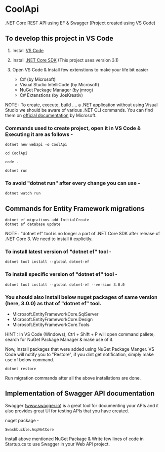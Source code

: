 # CoolApi

.NET Core REST API using EF & Swagger (Project created using VS Code)

## To develop this project in VS Code

1. Install [VS Code](https://code.visualstudio.com/download)
2. Install [.NET Core SDK](https://dotnet.microsoft.com/download) (This project uses version 3.1)
3. Open VS Code & Install few extenstions to make your life bit easier

   - C# (by Microsoft)
   - Visual Studio IntelliCode (by Microsoft)
   - NuGet Package Manager (by jmrog)
   - C# Extenstions (by JosKreativ)

NOTE : To create, execute, build .... a .NET application without using Visual Studio we should be aware of various .NET CLI commands. You can find them on [official documentation](https://docs.microsoft.com/en-us/dotnet/core/tools) by Microsoft.

### Commands used to create project, open it in VS Code & Executing it are as follows -

```
dotnet new webapi -o CoolApi

cd CoolApi

code .

dotnet run
```

### To avoid "dotnet run" after every change you can use -

```
dotnet watch run
```

## Commands for Entity Framework migrations

```
dotnet ef migrations add InitialCreate
dotnet ef database update
```

NOTE : "dotnet ef" tool is no longer a part of .NET Core SDK after release of .NET Core 3. We need to install it explicitly.

### To install latest version of "dotnet ef" tool -

```
dotnet tool install --global dotnet-ef
```

### To install specific version of "dotnet ef" tool -

```
dotnet tool install --global dotnet-ef --version 3.0.0
```

### You should also install below nuget packages of same version (here, 3.0.0) as that of "dotnet ef" tool.

- Microsoft.EntityFrameworkCore.SqlServer
- Microsoft.EntityFrameworkCore.Design
- Microsoft.EntityFrameworkCore.Tools

HINT : In VS Code (Windows), Ctrl + Shift + P will open command pallete, search for NuGet Package Manager & make use of it.

Now, Install packages that were added using NuGet Package Manger. VS Code will notify you to "Restore", if you dint get notification, simply make use of below command.

```
dotnet restore
```

Run migration commands after all the above installations are done.

## Implementation of Swagger API documentation

Swagger (www.swagger.io) is a great tool for documenting your APIs and it also provides great UI for testing APIs that you have created.

nuget package -

```
Swashbuckle.AspNetCore
```

Install above mentioned NuGet Package & Write few lines of code in Startup.cs to use Swagger in your Web API project.
